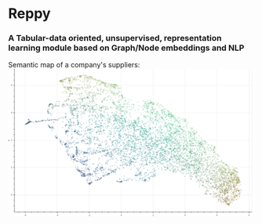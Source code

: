# Reppy
### A Tabular-data oriented, unsupervised, representation learning module based on Graph/Node embeddings and NLP

Semantic map of a company's suppliers:
![Semantic map of a company's suppliers](embeddings.png)

